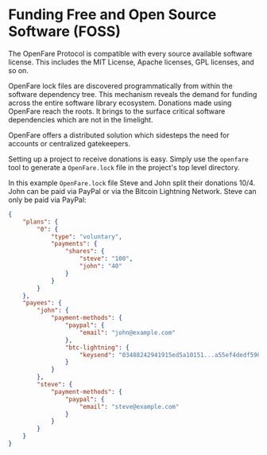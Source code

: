 # Funding Free and Open Source Software (FOSS)

The OpenFare Protocol is compatible with every source available software license. This includes the MIT License, Apache licenses, GPL licenses, and so on.

OpenFare lock files are discovered programmatically from within the software dependency tree. This mechanism reveals the demand for funding across the entire software library ecosystem. Donations made using OpenFare reach the roots. It brings to the surface critical software dependencies which are not in the limelight.

OpenFare offers a distributed solution which sidesteps the need for accounts or centralized gatekeepers.

Setting up a project to receive donations is easy. Simply use the `openfare` tool to generate a `OpenFare.lock` file in the project's top level directory.

In this example `OpenFare.lock` file Steve and John split their donations 10/4. John can be paid via PayPal or via the Bitcoin Lightning Network. Steve can only be paid via PayPal:

```json
{
    "plans": {
        "0": {
            "type": "voluntary",
            "payments": {
                "shares": {
                    "steve": "100",
                    "john": "40"
                }
            }
        }
    },
    "payees": {
        "john": {
            "payment-methods": {
                "paypal": {
                    "email": "john@example.com"
                },
                "btc-lightning": {
                    "keysend": "03488242941915ed5a10151...a55ef4dedf590a7d7dd5"
                }
            }
        },
        "steve": {
            "payment-methods": {
                "paypal": {
                    "email": "steve@example.com"
                }
            }
        }
    }
}
```
